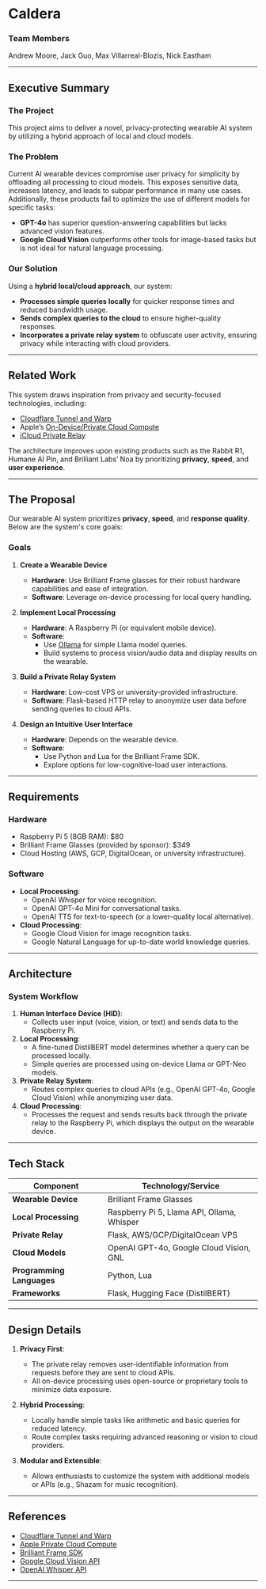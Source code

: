 # Caldera

### **Team Members**
Andrew Moore, Jack Guo, Max Villarreal-Blozis, Nick Eastham

---

## **Executive Summary**

### **The Project**
This project aims to deliver a novel, privacy-protecting wearable AI system by utilizing a hybrid approach of local and cloud models.

### **The Problem**
Current AI wearable devices compromise user privacy for simplicity by offloading all processing to cloud models. This exposes sensitive data, increases latency, and leads to subpar performance in many use cases. Additionally, these products fail to optimize the use of different models for specific tasks:
- **GPT-4o** has superior question-answering capabilities but lacks advanced vision features.
- **Google Cloud Vision** outperforms other tools for image-based tasks but is not ideal for natural language processing.

### **Our Solution**
Using a **hybrid local/cloud approach**, our system:
- **Processes simple queries locally** for quicker response times and reduced bandwidth usage.
- **Sends complex queries to the cloud** to ensure higher-quality responses.
- **Incorporates a private relay system** to obfuscate user activity, ensuring privacy while interacting with cloud providers.

---

## **Related Work**
This system draws inspiration from privacy and security-focused technologies, including:
- [Cloudflare Tunnel and Warp](https://www.cloudflare.com)
- Apple’s [On-Device/Private Cloud Compute](https://security.apple.com/blog/private-cloud-compute/)
- [iCloud Private Relay](https://www.apple.com/icloud/docs/iCloud_Private_Relay_Overview_Dec2021.pdf)

The architecture improves upon existing products such as the Rabbit R1, Humane AI Pin, and Brilliant Labs’ Noa by prioritizing **privacy**, **speed**, and **user experience**.

---

## **The Proposal**
Our wearable AI system prioritizes **privacy**, **speed**, and **response quality**. Below are the system's core goals:

### **Goals**
1. **Create a Wearable Device**
   - **Hardware**: Use Brilliant Frame glasses for their robust hardware capabilities and ease of integration.
   - **Software**: Leverage on-device processing for local query handling.

2. **Implement Local Processing**
   - **Hardware**: A Raspberry Pi (or equivalent mobile device).
   - **Software**:
     - Use [Ollama](https://ollama.ai) for simple Llama model queries.
     - Build systems to process vision/audio data and display results on the wearable.

3. **Build a Private Relay System**
   - **Hardware**: Low-cost VPS or university-provided infrastructure.
   - **Software**: Flask-based HTTP relay to anonymize user data before sending queries to cloud APIs.

4. **Design an Intuitive User Interface**
   - **Hardware**: Depends on the wearable device.
   - **Software**:
     - Use Python and Lua for the Brilliant Frame SDK.
     - Explore options for low-cognitive-load user interactions.

---

## **Requirements**

### **Hardware**
- Raspberry Pi 5 (8GB RAM): $80
- Brilliant Frame Glasses (provided by sponsor): $349
- Cloud Hosting (AWS, GCP, DigitalOcean, or university infrastructure).

### **Software**
- **Local Processing**:
  - OpenAI Whisper for voice recognition.
  - OpenAI GPT-4o Mini for conversational tasks.
  - OpenAI TTS for text-to-speech (or a lower-quality local alternative).
- **Cloud Processing**:
  - Google Cloud Vision for image recognition tasks.
  - Google Natural Language for up-to-date world knowledge queries.

---

## **Architecture**

### **System Workflow**
1. **Human Interface Device (HID)**: 
   - Collects user input (voice, vision, or text) and sends data to the Raspberry Pi.
2. **Local Processing**:
   - A fine-tuned DistilBERT model determines whether a query can be processed locally.
   - Simple queries are processed using on-device Llama or GPT-Neo models.
3. **Private Relay System**:
   - Routes complex queries to cloud APIs (e.g., OpenAI GPT-4o, Google Cloud Vision) while anonymizing user data.
4. **Cloud Processing**:
   - Processes the request and sends results back through the private relay to the Raspberry Pi, which displays the output on the wearable device.

---

## **Tech Stack**

<table>
  <thead>
    <tr>
      <th>Component</th>
      <th>Technology/Service</th>
    </tr>
  </thead>
  <tbody>
    <tr>
      <td><strong>Wearable Device</strong></td>
      <td>Brilliant Frame Glasses</td>
    </tr>
    <tr>
      <td><strong>Local Processing</strong></td>
      <td>Raspberry Pi 5, Llama API, Ollama, Whisper</td>
    </tr>
    <tr>
      <td><strong>Private Relay</strong></td>
      <td>Flask, AWS/GCP/DigitalOcean VPS</td>
    </tr>
    <tr>
      <td><strong>Cloud Models</strong></td>
      <td>OpenAI GPT-4o, Google Cloud Vision, GNL</td>
    </tr>
    <tr>
      <td><strong>Programming Languages</strong></td>
      <td>Python, Lua</td>
    </tr>
    <tr>
      <td><strong>Frameworks</strong></td>
      <td>Flask, Hugging Face (DistilBERT)</td>
    </tr>
  </tbody>
</table>


---

## **Design Details**

1. **Privacy First**:
   - The private relay removes user-identifiable information from requests before they are sent to cloud APIs.
   - All on-device processing uses open-source or proprietary tools to minimize data exposure.

2. **Hybrid Processing**:
   - Locally handle simple tasks like arithmetic and basic queries for reduced latency.
   - Route complex tasks requiring advanced reasoning or vision to cloud providers.

3. **Modular and Extensible**:
   - Allows enthusiasts to customize the system with additional models or APIs (e.g., Shazam for music recognition).

---

## **References**
- [Cloudflare Tunnel and Warp](https://www.cloudflare.com)
- [Apple Private Cloud Compute](https://security.apple.com/blog/private-cloud-compute/)
- [Brilliant Frame SDK](https://docs.brilliant.xyz/frame/building-apps-sdk/)
- [Google Cloud Vision API](https://cloud.google.com/vision/overview/docs/)
- [OpenAI Whisper API](https://platform.openai.com/docs/models/whisper)

---
